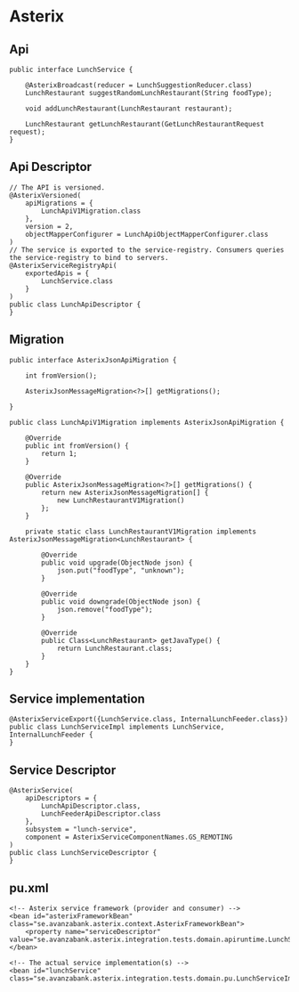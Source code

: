# Asterix


## Api 

	public interface LunchService {
		
		@AsterixBroadcast(reducer = LunchSuggestionReducer.class)
		LunchRestaurant suggestRandomLunchRestaurant(String foodType);
		
		void addLunchRestaurant(LunchRestaurant restaurant);
		
		LunchRestaurant getLunchRestaurant(GetLunchRestaurantRequest request); 
	}


## Api Descriptor

	// The API is versioned.
	@AsterixVersioned(
		apiMigrations = {
			LunchApiV1Migration.class
		},	
		version = 2,
		objectMapperConfigurer = LunchApiObjectMapperConfigurer.class
	)
	// The service is exported to the service-registry. Consumers queries the service-registry to bind to servers.
	@AsterixServiceRegistryApi(
		exportedApis = {
			LunchService.class
		}
	)
	public class LunchApiDescriptor {
	}

## Migration

	public interface AsterixJsonApiMigration {
		
		int fromVersion();
		
		AsterixJsonMessageMigration<?>[] getMigrations();
	
	}

	public class LunchApiV1Migration implements AsterixJsonApiMigration {
	
		@Override
		public int fromVersion() {
			return 1;
		}
		
		@Override
		public AsterixJsonMessageMigration<?>[] getMigrations() {
			return new AsterixJsonMessageMigration[] {
				new LunchRestaurantV1Migration()
			};
		}
		
		private static class LunchRestaurantV1Migration implements AsterixJsonMessageMigration<LunchRestaurant> {
	
			@Override
			public void upgrade(ObjectNode json) {
				json.put("foodType", "unknown");
			}
			
			@Override
			public void downgrade(ObjectNode json) {
				json.remove("foodType");
			}
	
			@Override
			public Class<LunchRestaurant> getJavaType() {
				return LunchRestaurant.class;
			}
		}
	}


## Service implementation

	@AsterixServiceExport({LunchService.class, InternalLunchFeeder.class})
	public class LunchServiceImpl implements LunchService, InternalLunchFeeder {
	}
	

## Service Descriptor

	@AsterixService(
		apiDescriptors = {
			LunchApiDescriptor.class,
			LunchFeederApiDescriptor.class
		},
		subsystem = "lunch-service",
		component = AsterixServiceComponentNames.GS_REMOTING
	)
	public class LunchServiceDescriptor {
	}

## pu.xml

    <!-- Asterix service framework (provider and consumer) -->
	<bean id="asterixFrameworkBean" class="se.avanzabank.asterix.context.AsterixFrameworkBean">
		<property name="serviceDescriptor" value="se.avanzabank.asterix.integration.tests.domain.apiruntime.LunchServiceDescriptor"/>
	</bean>
	
	<!-- The actual service implementation(s) -->
    <bean id="lunchService" class="se.avanzabank.asterix.integration.tests.domain.pu.LunchServiceImpl"/>